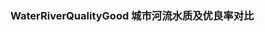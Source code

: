 ### WaterRiverQualityGood  城市河流水质及优良率对比

<div class="business-model">
    <iframe :src="$themeConfig.url+'/views/business/water/waterRiverQualityGood'" style="border:none;width:280px;height:100%"></iframe>
</div>

```html

<template>
  <view>
      <!-- 城市河流水质及优良率对比  src/components/business/water/pm-water-river-quality-good/pm-water-river-quality-good.vue -->
      <p-mui-wrapper :title="'城市河流水质及优良率对比'">
            <pm-water-river-quality-good
                :data="data"
            ></pm-water-river-quality-good>
        </p-mui-wrapper>
  </view>
</template>

<script>
export default {
  name: 'waterRiverQualityGood',
  data () {
    return {
        data:{
           riverQuality:[] // 河流水质及优良率数据
        }
    }
  },
  mounted () {
      this.getRiverData()
  },
  methods: {
    //   获取数据
      getRiverData(){
         let data=[
              {
                  areaName:'思明',//所属行政区
                  oneTotal:'4',//一类个数
                  oneRate:'10',//一类比例
                  twoTotal:'5',//二类个数
                  twoRate:'13',//二类比例
                  threeTotal:'14',//三类个数
                  threeRate:'25',//三类比例
                  fourTotal:'4',//四类个数
                  fourRate:'10',//四类比例
                  fiveTotal:'15',//五类个数
                  fiveRate:'26',//五类比例
                  badFiveTotal:'3',//劣五类个数
                  badFiveRate:'8',//劣五类比例
              },
               {
                  areaName:'湖里',//所属行政区
                  oneTotal:'15',//一类个数
                  oneRate:'10',//一类比例
                  twoTotal:'10',//二类个数
                  twoRate:'5',//二类比例
                  threeTotal:'14',//三类个数
                  threeRate:'8',//三类比例
                  fourTotal:'7',//四类个数
                  fourRate:'4',//四类比例
                  fiveTotal:'16',//五类个数
                  fiveRate:'26',//五类比例
                  badFiveTotal:'2',//劣五类个数
                  badFiveRate:'1',//劣五类比例
              },
               {
                  areaName:'集美',//所属行政区
                  oneTotal:'25',//一类个数
                  oneRate:'30',//一类比例
                  twoTotal:'20',//二类个数
                  twoRate:'27',//二类比例
                  threeTotal:'14',//三类个数
                  threeRate:'16',//三类比例
                  fourTotal:'8',//四类个数
                  fourRate:'10',//四类比例
                  fiveTotal:'16',//五类个数
                  fiveRate:'26',//五类比例
                  badFiveTotal:'2',//劣五类个数
                  badFiveRate:'1',//劣五类比例
              },
          ]

           this.data.riverQuality=data
      }
  }
}
</script>

<style lang="less" scoped>
</style>

```

### props 参数
| 参数名 | 简介 | 类型   |
| ------ | ---- | ------ |
| data   | 数据 | Object |

#### data

| 参数名       | 简介                 | 类型  | 备注           |
| ------------ | -------------------- | ----- | -------------- |
| riverQuality | 河流水质及优良率数据 | Array | 必传，默认为空 |
